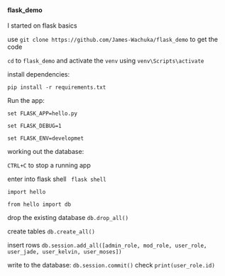 
#### flask_demo
I started on flask basics

use `git clone https://github.com/James-Wachuka/flask_demo` to get the code

`cd` to `flask_demo` and activate the `venv` using `venv\Scripts\activate`

install dependencies:

`pip install -r requirements.txt`

Run the app:

`set FLASK_APP=hello.py`

`set FLASK_DEBUG=1`

`set FLASK_ENV=developmet`


working out the database:

`CTRL+C` to stop a running app

 enter into flask shell ` flask shell`
 
 `import hello`
 
 `from hello import db`
 
 drop the existing database `db.drop_all()`
 
 create tables `db.create_all()`

insert rows `db.session.add_all([admin_role, mod_role, user_role, user_jade, user_kelvin, user_moses])`

write to the database: `db.session.commit()` check `print(user_role.id)`

